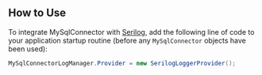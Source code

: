 ## How to Use

To integrate MySqlConnector with [Serilog](https://serilog.net/), add the following line of code to your application startup routine (before any `MySqlConnector` objects have been used):

```csharp
MySqlConnectorLogManager.Provider = new SerilogLoggerProvider();
```
